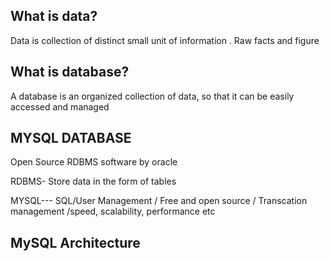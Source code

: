 ## What is data?

Data is collection of distinct small unit of information . Raw facts and figure

## What is database?
 A database is an organized collection of data, so that it can be easily accessed and managed


## MYSQL DATABASE
Open Source RDBMS software by oracle

RDBMS-   Store data in the form of tables

MYSQL--- SQL/User Management / Free and open source / Transcation management /speed, scalability, performance etc

## MySQL Architecture


